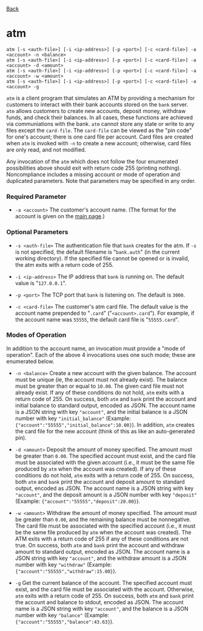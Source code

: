 [Back](index.md)

atm
===

    atm [-s <auth-file>] [-i <ip-address>] [-p <port>] [-c <card-file>] -a <account> -n <balance>
    atm [-s <auth-file>] [-i <ip-address>] [-p <port>] [-c <card-file>] -a <account> -d <amount>
    atm [-s <auth-file>] [-i <ip-address>] [-p <port>] [-c <card-file>] -a <account> -w <amount>
    atm [-s <auth-file>] [-i <ip-address>] [-p <port>] [-c <card-file>] -a <account> -g

`atm` is a client program that simulates an ATM by providing a
mechanism for customers to interact with their bank accounts stored on
the `bank` server.
 `atm` allows customers to create new accounts, deposit money,
withdraw funds, and check their balances. In all cases, these
functions are achieved via communiations with the bank.
 `atm` cannot store any state or write to any files except the
`card-file`. The `card-file` can be viewed as the "pin code" for one's
account; there is one card file per account. 
Card files are created when `atm` is invoked with `-n` to create a new
account; otherwise, card files are only read, and not modified.

Any invocation of the `atm` which does not follow the four enumerated
possibilities above should exit with return code 255 (printing nothing).
Noncompliance includes a missing account or mode of operation and duplicated
parameters. Note that parameters may be specified in any order.

### Required Parameter

- `-a <account>` The customer's account name. 
(The format for the account is given on the [main page](index.md).)

### Optional Parameters

- `-s <auth-file>` The authentication file that `bank` creates for the
  atm.
 If `-s` is not specified, the default filename is "`bank.auth`" (in the
  current working directory).
 If the specified file cannot be opened or is invalid, the atm exits with a return
  code of 255.

- `-i <ip-address>` The IP address that `bank` is running on.
 The default value is "`127.0.0.1`".

- `-p <port>` The TCP port that `bank` is listening on.
 The default is `3000`.

- `-c <card-file>` The customer's atm card file.
 The default value is the account name prepended to "`.card`"
  ("`<account>.card`").
 For example, if the account name was `55555`, the default card file
  is "`55555.card`".

### Modes of Operation

In addition to the account name, an invocation must provide a "mode of
operation". Each of the above 4 invocations uses one such mode; these
are enumerated below. 

- `-n <balance>` Create a new account with the given balance.
 The account must be unique (ie, the account must not already exist).
 The balance must be greater than or equal to `10.00`.
 The given card file must not already exist.
 If any of these conditions do not hold, `atm` exits with a return
  code of 255.
 On success, both `atm` and `bank` print the account and initial
  balance to standard output, encoded as JSON. 
 The account name is a JSON string with key `"account"`, and the initial balance is a JSON number with key `"initial_balance"` (Example:
  `{"account":"55555","initial_balance":10.00}`).
 In addition, `atm` creates the card file for the new account (think
 of this as like an auto-generated pin).
  
- `-d <amount>` Deposit the amount of money specified.
 The amount must be greater than `0.00`.
 The specified account must exist, and the card file must be
 associated with the given account  (i.e., it
 must be the same file produced by `atm` when the account was created).
 If any of these conditions do not hold, `atm` exits with a return
  code of 255.
 On success, both `atm` and `bank` print the account and deposit
  amount to standard output, encoded as JSON.
 The account name is a JSON string with key `"account"`, and the
  deposit amount is a JSON number with key `"deposit"` (Example:
  `{"account":"55555","deposit":20.00}`).
  
- `-w <amount>` Withdraw the amount of money specified.
 The amount must be greater than `0.00`, and the remaining balance must be
  nonnegative.
 The card file must be associated with the specified account (i.e., it
 must be the same file produced by `atm` when the account was created).
 The ATM exits with a return code of 255 if any of these conditions
  are not true.
 On success, both `atm` and `bank` print the account and withdraw
  amount to standard output, encoded as JSON.
 The account name is a JSON string with key `"account"`, and the
  withdraw amount is a JSON number with key `"withdraw"` (Example:
  `{"account":"55555","withdraw":15.00}`).
  
- `-g` Get the current balance of the account.
 The specified account must exist, and the card file must be
 associated with the account.
 Otherwise, `atm` exits with a return code of 255.
 On success, both `atm` and `bank` print the account and balance to
  stdout, encoded as JSON.
 The account name is a JSON string with key `"account"`, and the
  balance is a JSON number with key `"balance"` (Example:
  `{"account":"55555","balance":43.63}`).
